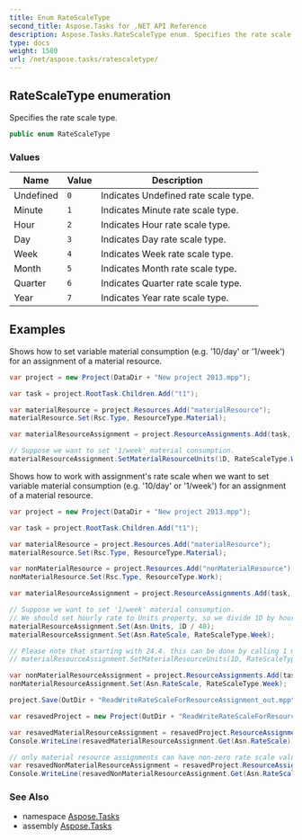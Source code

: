 ```yaml
---
title: Enum RateScaleType
second_title: Aspose.Tasks for .NET API Reference
description: Aspose.Tasks.RateScaleType enum. Specifies the rate scale type
type: docs
weight: 1580
url: /net/aspose.tasks/ratescaletype/
---
```

## RateScaleType enumeration

Specifies the rate scale type.

```csharp
public enum RateScaleType
```

### Values

| Name | Value | Description |
| --- | --- | --- |
| Undefined | `0` | Indicates Undefined rate scale type. |
| Minute | `1` | Indicates Minute rate scale type. |
| Hour | `2` | Indicates Hour rate scale type. |
| Day | `3` | Indicates Day rate scale type. |
| Week | `4` | Indicates Week rate scale type. |
| Month | `5` | Indicates Month rate scale type. |
| Quarter | `6` | Indicates Quarter rate scale type. |
| Year | `7` | Indicates Year rate scale type. |

## Examples

Shows how to set variable material consumption (e.g. '10/day' or '1/week') for an assignment of a material resource.

```csharp
var project = new Project(DataDir + "New project 2013.mpp");

var task = project.RootTask.Children.Add("t1");

var materialResource = project.Resources.Add("materialResource");
materialResource.Set(Rsc.Type, ResourceType.Material);

var materialResourceAssignment = project.ResourceAssignments.Add(task, materialResource);

// Suppose we want to set '1/week' material consumption.
materialResourceAssignment.SetMaterialResourceUnits(1D, RateScaleType.Week);
```

Shows how to work with assignment's rate scale when we want to set variable material consumption (e.g. '10/day' or '1/week') for an assignment of a material resource.

```csharp
var project = new Project(DataDir + "New project 2013.mpp");

var task = project.RootTask.Children.Add("t1");

var materialResource = project.Resources.Add("materialResource");
materialResource.Set(Rsc.Type, ResourceType.Material);

var nonMaterialResource = project.Resources.Add("nonMaterialResource");
nonMaterialResource.Set(Rsc.Type, ResourceType.Work);

var materialResourceAssignment = project.ResourceAssignments.Add(task, materialResource);

// Suppose we want to set '1/week' material consumption.
// We should set hourly rate to Units property, so we divide 1D by hours per week.
materialResourceAssignment.Set(Asn.Units, 1D / 40);
materialResourceAssignment.Set(Asn.RateScale, RateScaleType.Week);

// Please note that starting with 24.4. this can be done by calling 1 method:
// materialResourceAssignment.SetMaterialResourceUnits(1D, RateScaleType.Week);

var nonMaterialResourceAssignment = project.ResourceAssignments.Add(task, nonMaterialResource);
nonMaterialResourceAssignment.Set(Asn.RateScale, RateScaleType.Week);

project.Save(OutDir + "ReadWriteRateScaleForResourceAssignment_out.mpp", SaveFileFormat.Mpp);

var resavedProject = new Project(OutDir + "ReadWriteRateScaleForResourceAssignment_out.mpp");

var resavedMaterialResourceAssignment = resavedProject.ResourceAssignments.GetByUid(2);
Console.WriteLine(resavedMaterialResourceAssignment.Get(Asn.RateScale));

// only material resource assignments can have non-zero rate scale value.
var resavedNonMaterialResourceAssignment = resavedProject.ResourceAssignments.GetByUid(3);
Console.WriteLine(resavedNonMaterialResourceAssignment.Get(Asn.RateScale));
```

### See Also

* namespace [Aspose.Tasks](../../aspose.tasks/)
* assembly [Aspose.Tasks](../../)


